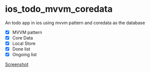 # ios_todo_mvvm_coredata
An todo app in ios using mvvm pattern and coredata as the database

* [x] MVVM pattern
* [x] Core Data
* [x] Local Store
* [x] Done list
* [x] Ongoing list

[Screenshot](https://raw.githubusercontent.com/rifansyah/ios_todo_mvvm_coredata/master/Screenshot/Simulator%20Screen%20Shot%20-%20iPhone%208%20-%202019-12-15%20at%2023.53.37.png)
